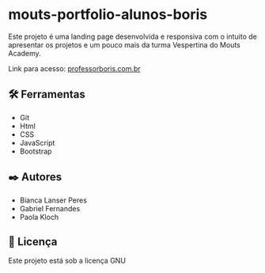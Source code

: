 # mouts-portfolio-alunos-boris

Este projeto é uma landing page desenvolvida e responsiva com o intuito de apresentar os projetos e um pouco mais da turma Vespertina do Mouts Academy.

Link para acesso: [professorboris.com.br](http://professorboris.com.br/)

## 🛠️ Ferramentas

* Git
* Html
* CSS
* JavaScript
* Bootstrap


## ✒️ Autores

* Bianca Lanser Peres
* Gabriel Fernandes
* Paola Kloch

## 📄 Licença

Este projeto está sob a licença GNU
